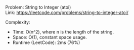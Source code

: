 Problem: String to Integer (atoi)  
Link: https://leetcode.com/problems/string-to-integer-atoi/

Complexity:

- Time: O(n^2), where n is the length of the string.
- Space: O(1), constant space usage.
- Runtime (LeetCode): 2ms (76%)

